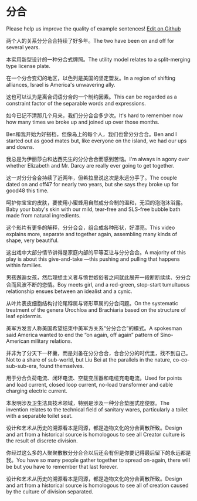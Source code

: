# 分合

Please help us improve the quality of example sentences! [Edit on Github](https://github.com/jiyushe/jiyu-example-sentence-source/blob/main/chinese/fenhe.md)

<p><span class="chinese">两个人的关系分分合合持续了好多年。</span><span class="english">The two have been on and off for several years.</span></p>

<p><span class="chinese">本实用新型设计的一种分合式牌照。</span><span class="english">The utility model relates to a split-merging type license plate.</span></p>

<p><span class="chinese">在一个分合变幻的地区，以色列是美国的坚定盟友。</span><span class="english">In a region of shifting alliances, Israel is America's unwavering ally.</span></p>

<p><span class="chinese">这也可以认为是离合词语分合的一个制约因素。</span><span class="english">This can be regarded as a constraint factor of the separable words and expressions.</span></p>

<p><span class="chinese">如今已记不清那几个月来，我们分分合合多少次。</span><span class="english">It's hard to remember now how many times we broke up and joined up over those months.</span></p>

<p><span class="chinese">Ben和我开始为好搭档，但像岛上的每个人，我们也曾分分合合。</span><span class="english">Ben and I started out as good mates but, like everyone on the island, we had our ups and downs.</span></p>

<p><span class="chinese">我总是为伊丽莎白和达西先生的分分合合而感到苦恼。</span><span class="english">I'm always in agony over whether Elizabeth and Mr. Darcy are really ever going to get together.</span></p>

<p><span class="chinese">这一对分分合合持续了近两年，但希拉里说这次是永远分手了。</span><span class="english">The couple dated on and off47 for nearly two years, but she says they broke up for good48 this time.</span></p>

<p><span class="chinese">呵护你宝宝的皮肤，要使用小蜜蜂用自然成分合制的温和，无泪的泡泡沐浴露。</span><span class="english">Baby your baby's skin with our mild, tear-free and SLS-free bubble bath made from natural ingredients.</span></p>

<p><span class="chinese">这个影片有更多的解释，分分合合，组合成各种形状，好漂亮。</span><span class="english">This video explains more, separate and together again, assembling many kinds of shape, very beautiful.</span></p>

<p><span class="chinese">这出戏中大部分情节讲得是家庭内部的平等互让与分分合合。</span><span class="english">A majority of this play is about this give-and-take —this pushing and pulling that happens within families.</span></p>

<p><span class="chinese">男孩邂逅女孩，然后理想主义者与愤世嫉俗者之间就此展开一段断断续续、分分合合而风波不断的恋情。</span><span class="english">Boy meets girl, and a red-green, stop-start tumultuous relationship ensues between an idealist and a cynic.</span></p>

<p><span class="chinese">从叶片表皮细胞结构讨论尾稃属与肾形草属的分合问题。</span><span class="english">On the systematic treatment of the genera Urochloa and Brachiaria based on the structure of leaf epidermis.</span></p>

<p><span class="chinese">美军方发言人称美国希望结束中美军方关系“分分合合”的模式。</span><span class="english">A spokesman said America wanted to end the “on again, off again” pattern of Sino-American military relations.</span></p>

<p><span class="chinese">并非为了分天下一杯羹，而是刘备在分分合合，合合分分的时代里，找不到自己。</span><span class="english">Not to a share of sub-world, but Liu Bei at the parallels in the nature, co-co-sub-sub-era, found themselves.</span></p>

<p><span class="chinese">用于分合负荷电流、闭环电流、空载变压器和电缆充电电流。</span><span class="english">Used for points and load current, closed loop current, no-load transformer and cable charging electric current.</span></p>

<p><span class="chinese">本发明涉及卫生洁具技术领域，特别是涉及一种分合垫圈式座便器。</span><span class="english">The invention relates to the technical field of sanitary wares, particularly a toilet with a separable toilet seat.</span></p>

<p><span class="chinese">设计和艺术从历史的溯源看本是同源，都是造物文化的分合离散所致。</span><span class="english">Design and art from a historical source is homologous to see all Creator culture is the result of discrete division.</span></p>

<p><span class="chinese">你经过这么多的人聚聚散散分分合合以后还会有但是你要记得最后留下的永远都是我。</span><span class="english">You have so many people gather together to spread on-again, there will be but you have to remember that last forever.</span></p>

<p><span class="chinese">设计和艺术从历史的溯源看本是同源，都是造物文化的分合离散所致。</span><span class="english">Design and art from a historical source is homologous to see all of creation caused by the culture of division separated.</span></p>

